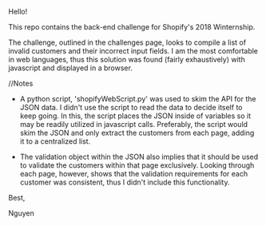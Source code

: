 Hello!

This repo contains the back-end challenge for Shopify's 2018 Winternship.

The challenge, outlined in the challenges page, looks to compile a list of
invalid customers and their incorrect input fields. I am the most comfortable
in web languages, thus this solution was found (fairly exhaustively) with
javascript and displayed in a browser.

//Notes
- A python script, 'shopifyWebScript.py' was used to skim the API for the
JSON data. I didn't use the script to read the data to decide itself to 
keep going. In this, the script places the JSON inside of variables so it
may be readily utilized in javascript calls. Preferably, the script would
skim the JSON and only extract the customers from each page, adding it to a
centralized list.

- The validation object within the JSON also implies that it should be used
to validate the customers within that page exclusively. Looking through each
page, however, shows that the validation requirements for each customer was
consistent, thus I didn't include this functionality.


Best,

Nguyen
